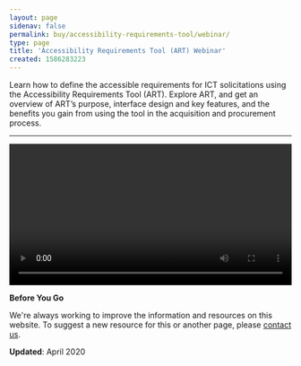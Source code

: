 ```yaml
---
layout: page
sidenav: false
permalink: buy/accessibility-requirements-tool/webinar/
type: page
title: 'Accessibility Requirements Tool (ART) Webinar'
created: 1586283223
---
```


Learn how to define the accessible requirements for ICT solicitations using the Accessibility Requirements Tool (ART). Explore ART, and get an overview of ART’s purpose, interface design and key features, and the benefits you gain from using the tool in the acquisition and procurement process.

* * *

<video controls="controls" data-vscid="3qesx4ovd" style="width:100%"><source src="https://assets.section508.gov/files/ART-Webinar-Dec-2019(OC).m4v" type="video/mp4" /></video>

<div class="panel panel-default">
  <div class="panel-body">
    <strong>Before You Go</strong><br />
    <p dir="ltr">
      We're always working to improve the information and resources on this website. To suggest a new resource for this or another page, please <a class="mailto" href="mailto:section.508@gsa.gov">contact us</a>.
    </p>
  </div>
</div>

**Updated**: April 2020